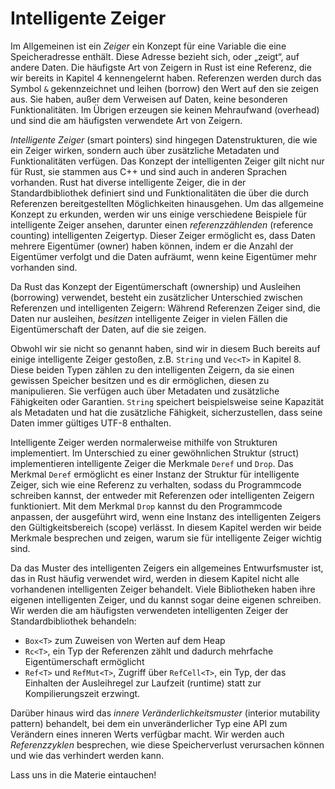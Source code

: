 # Intelligente Zeiger

Im Allgemeinen ist ein *Zeiger* ein Konzept für eine Variable die eine
Speicheradresse enthält. Diese Adresse bezieht sich, oder „zeigt“, auf andere
Daten. Die häufigste Art von Zeigern in Rust ist eine Referenz, die wir bereits
in Kapitel 4 kennengelernt haben. Referenzen werden durch das Symbol `&`
gekennzeichnet und leihen (borrow) den Wert auf den sie zeigen aus. Sie haben,
außer dem Verweisen auf Daten, keine besonderen Funktionalitäten. Im Übrigen
erzeugen sie keinen Mehraufwand (overhead) und sind die am häufigsten
verwendete Art von Zeigern.

*Intelligente Zeiger* (smart pointers) sind hingegen Datenstrukturen, die wie
ein Zeiger wirken, sondern auch über zusätzliche Metadaten und Funktionalitäten
verfügen. Das Konzept der intelligenten Zeiger gilt nicht nur für Rust, sie
stammen aus C++ und sind auch in anderen Sprachen vorhanden. Rust hat diverse
intelligente Zeiger, die in der Standardbibliothek definiert sind und
Funktionalitäten die über die durch Referenzen bereitgestellten Möglichkeiten
hinausgehen. Um das allgemeine Konzept zu erkunden, werden wir uns einige
verschiedene Beispiele für intelligente Zeiger ansehen, darunter einen
*referenzzählenden* (reference counting) intelligenten Zeigertyp. Dieser Zeiger
ermöglicht es, dass Daten mehrere Eigentümer (owner) haben können, indem er die
Anzahl der Eigentümer verfolgt und die Daten aufräumt, wenn keine Eigentümer
mehr vorhanden sind.

Da Rust das Konzept der Eigentümerschaft (ownership) und Ausleihen
(borrowing) verwendet, besteht ein zusätzlicher Unterschied zwischen Referenzen
und intelligenten Zeigern: Während Referenzen Zeiger sind, die Daten nur
ausleihen, *besitzen* intelligente Zeiger in vielen Fällen die Eigentümerschaft
der Daten, auf die sie zeigen.

Obwohl wir sie nicht so genannt haben, sind wir in diesem Buch bereits auf
einige intelligente Zeiger gestoßen, z.B. `String` und `Vec<T>` in Kapitel 8.
Diese beiden Typen zählen zu den intelligenten Zeigern, da sie einen gewissen
Speicher besitzen und es dir ermöglichen, diesen zu manipulieren. Sie verfügen
auch über Metadaten und zusätzliche Fähigkeiten oder Garantien. `String`
speichert beispielsweise seine Kapazität als Metadaten und hat die zusätzliche
Fähigkeit, sicherzustellen, dass seine Daten immer gültiges UTF-8 enthalten.

Intelligente Zeiger werden normalerweise mithilfe von Strukturen implementiert.
Im Unterschied zu einer gewöhnlichen Struktur (struct) implementieren
intelligente Zeiger die Merkmale `Deref` und `Drop`. Das Merkmal `Deref`
ermöglicht es einer Instanz der Struktur für intelligente Zeiger, sich wie eine
Referenz zu verhalten, sodass du Programmcode schreiben kannst, der entweder mit
Referenzen oder intelligenten Zeigern funktioniert. Mit dem Merkmal `Drop`
kannst du den Programmcode anpassen, der ausgeführt wird, wenn eine Instanz des
intelligenten Zeigers den Gültigkeitsbereich (scope) verlässt. In diesem
Kapitel werden wir beide Merkmale besprechen und zeigen, warum sie für
intelligente Zeiger wichtig sind.

Da das Muster des intelligenten Zeigers ein allgemeines Entwurfsmuster ist, das
in Rust häufig verwendet wird, werden in diesem Kapitel nicht alle vorhandenen
intelligenten Zeiger behandelt. Viele Bibliotheken haben ihre eigenen
intelligenten Zeiger, und du kannst sogar deine eigenen schreiben. Wir werden
die am häufigsten verwendeten intelligenten Zeiger der Standardbibliothek
behandeln:

* `Box<T>` zum Zuweisen von Werten auf dem Heap
* `Rc<T>`, ein Typ der Referenzen zählt und dadurch mehrfache Eigentümerschaft
    ermöglicht
* `Ref<T>` und `RefMut<T>`, Zugriff über `RefCell<T>`, ein Typ, der das
    Einhalten der Ausleihregel zur Laufzeit (runtime) statt zur Kompilierungszeit
    erzwingt.

Darüber hinaus wird das *innere Veränderlichkeitsmuster* (interior mutability pattern)
behandelt, bei dem ein unveränderlicher Typ eine API zum Verändern eines inneren
Werts verfügbar macht. Wir werden auch *Referenzzyklen* besprechen, wie diese
Speicherverlust verursachen können und wie das verhindert werden kann.

Lass uns in die Materie eintauchen!

